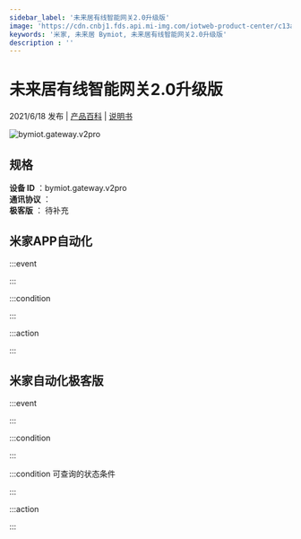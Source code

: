 ```yaml
---
sidebar_label: '未来居有线智能网关2.0升级版'
image: 'https://cdn.cnbj1.fds.api.mi-img.com/iotweb-product-center/c13a4e4631aa8ec60a80cfc74086a00f_拟物图标常态-168.png?GalaxyAccessKeyId=AKVGLQWBOVIRQ3XLEW&Expires=9223372036854775807&Signature=4qrl+tgx0VNT/0cUg8i1IpBUVmY='
keywords: '米家, 未来居 Bymiot, 未来居有线智能网关2.0升级版'
description : ''
---
```

# 未来居有线智能网关2.0升级版

2021/6/18 发布 | [产品百科](https://home.mi.com/webapp/content/baike/product/index.html?model=bymiot.gateway.v2pro/) | [说明书](https://home.mi.com/views/introduction.html?model=bymiot.gateway.v2pro&region=cn)

![bymiot.gateway.v2pro](https://cdn.cnbj1.fds.api.mi-img.com/iotweb-product-center/c13a4e4631aa8ec60a80cfc74086a00f_拟物图标常态-168.png?GalaxyAccessKeyId=AKVGLQWBOVIRQ3XLEW&Expires=9223372036854775807&Signature=4qrl+tgx0VNT/0cUg8i1IpBUVmY=)

## 规格  
> 
**设备 ID** ：bymiot.gateway.v2pro  
**通讯协议** ：  
**极客版**  ： 待补充 


## 米家APP自动化  

:::event  

:::

:::condition  

:::

:::action   

:::

## 米家自动化极客版  

:::event  

:::

:::condition  

:::

:::condition 可查询的状态条件  

:::

:::action  

:::

        
